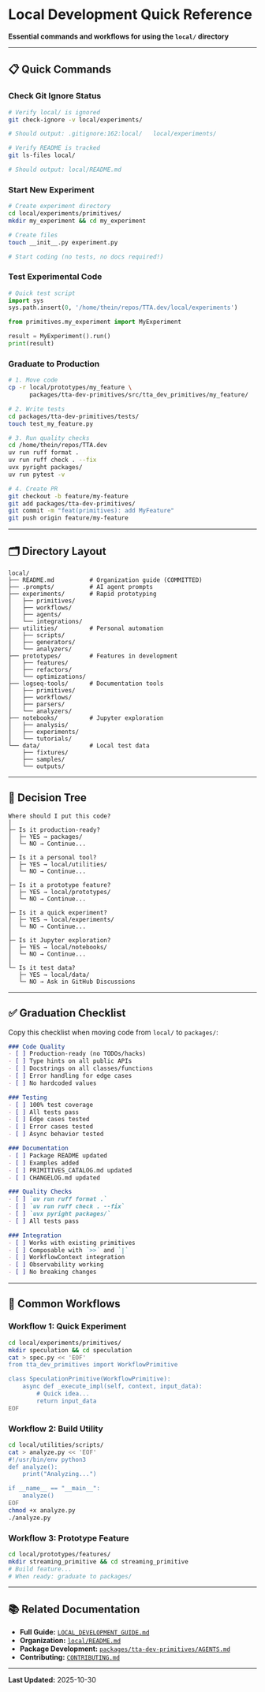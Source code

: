 # Local Development Quick Reference

**Essential commands and workflows for using the `local/` directory**

---

## 📋 Quick Commands

### Check Git Ignore Status

```bash
# Verify local/ is ignored
git check-ignore -v local/experiments/

# Should output: .gitignore:162:local/   local/experiments/

# Verify README is tracked
git ls-files local/

# Should output: local/README.md
```

### Start New Experiment

```bash
# Create experiment directory
cd local/experiments/primitives/
mkdir my_experiment && cd my_experiment

# Create files
touch __init__.py experiment.py

# Start coding (no tests, no docs required!)
```

### Test Experimental Code

```python
# Quick test script
import sys
sys.path.insert(0, '/home/thein/repos/TTA.dev/local/experiments')

from primitives.my_experiment import MyExperiment

result = MyExperiment().run()
print(result)
```

### Graduate to Production

```bash
# 1. Move code
cp -r local/prototypes/my_feature \
      packages/tta-dev-primitives/src/tta_dev_primitives/my_feature/

# 2. Write tests
cd packages/tta-dev-primitives/tests/
touch test_my_feature.py

# 3. Run quality checks
cd /home/thein/repos/TTA.dev
uv run ruff format .
uv run ruff check . --fix
uvx pyright packages/
uv run pytest -v

# 4. Create PR
git checkout -b feature/my-feature
git add packages/tta-dev-primitives/
git commit -m "feat(primitives): add MyFeature"
git push origin feature/my-feature
```

---

## 🗂️ Directory Layout

```
local/
├── README.md          # Organization guide (COMMITTED)
├── .prompts/          # AI agent prompts
├── experiments/       # Rapid prototyping
│   ├── primitives/
│   ├── workflows/
│   ├── agents/
│   └── integrations/
├── utilities/         # Personal automation
│   ├── scripts/
│   ├── generators/
│   └── analyzers/
├── prototypes/        # Features in development
│   ├── features/
│   ├── refactors/
│   └── optimizations/
├── logseq-tools/      # Documentation tools
│   ├── primitives/
│   ├── workflows/
│   ├── parsers/
│   └── analyzers/
├── notebooks/         # Jupyter exploration
│   ├── analysis/
│   ├── experiments/
│   └── tutorials/
└── data/              # Local test data
    ├── fixtures/
    ├── samples/
    └── outputs/
```

---

## 🎯 Decision Tree

```
Where should I put this code?
│
├─ Is it production-ready?
│  ├─ YES → packages/
│  └─ NO → Continue...
│
├─ Is it a personal tool?
│  ├─ YES → local/utilities/
│  └─ NO → Continue...
│
├─ Is it a prototype feature?
│  ├─ YES → local/prototypes/
│  └─ NO → Continue...
│
├─ Is it a quick experiment?
│  ├─ YES → local/experiments/
│  └─ NO → Continue...
│
├─ Is it Jupyter exploration?
│  ├─ YES → local/notebooks/
│  └─ NO → Continue...
│
└─ Is it test data?
   ├─ YES → local/data/
   └─ NO → Ask in GitHub Discussions
```

---

## ✅ Graduation Checklist

Copy this checklist when moving code from `local/` to `packages/`:

```markdown
### Code Quality
- [ ] Production-ready (no TODOs/hacks)
- [ ] Type hints on all public APIs
- [ ] Docstrings on all classes/functions
- [ ] Error handling for edge cases
- [ ] No hardcoded values

### Testing
- [ ] 100% test coverage
- [ ] All tests pass
- [ ] Edge cases tested
- [ ] Error cases tested
- [ ] Async behavior tested

### Documentation
- [ ] Package README updated
- [ ] Examples added
- [ ] PRIMITIVES_CATALOG.md updated
- [ ] CHANGELOG.md updated

### Quality Checks
- [ ] `uv run ruff format .`
- [ ] `uv run ruff check . --fix`
- [ ] `uvx pyright packages/`
- [ ] All tests pass

### Integration
- [ ] Works with existing primitives
- [ ] Composable with `>>` and `|`
- [ ] WorkflowContext integration
- [ ] Observability working
- [ ] No breaking changes
```

---

## 🚀 Common Workflows

### Workflow 1: Quick Experiment

```bash
cd local/experiments/primitives/
mkdir speculation && cd speculation
cat > spec.py << 'EOF'
from tta_dev_primitives import WorkflowPrimitive

class SpeculationPrimitive(WorkflowPrimitive):
    async def _execute_impl(self, context, input_data):
        # Quick idea...
        return input_data
EOF
```

### Workflow 2: Build Utility

```bash
cd local/utilities/scripts/
cat > analyze.py << 'EOF'
#!/usr/bin/env python3
def analyze():
    print("Analyzing...")

if __name__ == "__main__":
    analyze()
EOF
chmod +x analyze.py
./analyze.py
```

### Workflow 3: Prototype Feature

```bash
cd local/prototypes/features/
mkdir streaming_primitive && cd streaming_primitive
# Build feature...
# When ready: graduate to packages/
```

---

## 📚 Related Documentation

- **Full Guide:** [`LOCAL_DEVELOPMENT_GUIDE.md`](LOCAL_DEVELOPMENT_GUIDE.md)
- **Organization:** [`local/README.md`](local/README.md)
- **Package Development:** [`packages/tta-dev-primitives/AGENTS.md`](packages/tta-dev-primitives/AGENTS.md)
- **Contributing:** [`CONTRIBUTING.md`](CONTRIBUTING.md)

---

**Last Updated:** 2025-10-30
